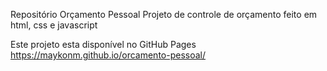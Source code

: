 Repositório Orçamento Pessoal
Projeto de controle de orçamento feito em html, css e javascript

Este projeto esta disponível no GitHub Pages
https://maykonm.github.io/orcamento-pessoal/
